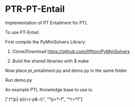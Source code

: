 # PTR-PT-Entail
Implementation of PT Entailment for PTL

To use PT-Entail:

First compile the PyMiniSolvers Library:

1. Clone/Download https://github.com/liffiton/PyMiniSolvers 

2. Build the shared libraries with $ make

Now place pt_entailment.py and demo.py in the same folder 

Run demo.py

An example PTL Knowledge base to use is:

\["(\*(p|\-p))\>(\-p&\-r)", "\*p\>\*\-f", "\*r\>\*f"\]




